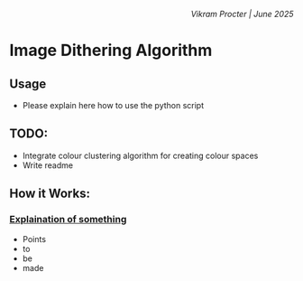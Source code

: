 *<div align="right"> Vikram Procter | June 2025 </div>*

# Image Dithering Algorithm

## Usage
-   Please explain here how to use the python script
## TODO:
-   Integrate colour clustering algorithm for creating colour spaces
-   Write readme

## How it Works:
### <a href="#difusal-modules-details" style="color:inherit">Explaination of something</a>
-   Points 
-   to
-   be
-   made